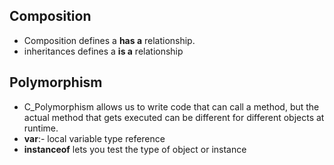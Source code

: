 ## Composition
- Composition defines a **has a** relationship.
- inheritances defines a **is a** relationship

## Polymorphism
- C_Polymorphism allows us to write code that can call a method, but the actual method that gets 
executed can be different for different objects at runtime.
- **var**:- local variable type reference
- **instanceof** lets you test the type of object or instance